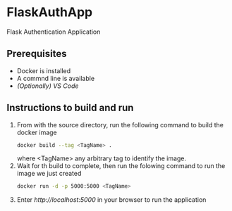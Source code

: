 # FlaskAuthApp
Flask Authentication Application

## Prerequisites
* Docker is installed
* A commnd line is available
* *(Optionally) VS Code*

## Instructions to build and run
1. From with the source directory, run the following command to build the docker image
    ```bash
    docker build --tag <TagName> .
    ```
    where \<TagName\> any arbitrary tag to identify the image.
1. Wait for th build to complete, then run the folowing command to run the image we just created
    ```bash
    docker run -d -p 5000:5000 <TagName>
    ```
1. Enter *http://localhost:5000* in your browser to run the application